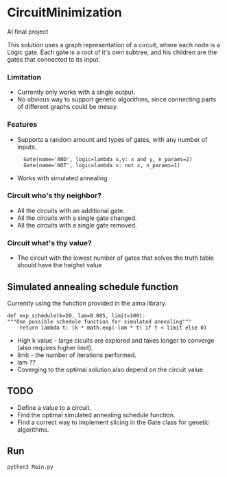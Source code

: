 # CircuitMinimization
AI final project

This solution uses a graph representation of a circuit, where each node is a Logic gate.
Each gate is a root of it's own subtree, and his children are the gates that connected to its input.

### Limitation
* Currently only works with a single output.
* No obvious way to support genetic algorithms, since connecting parts of different graphs could be messy.

### Features
* Supports a random amount and types of gates, with any number of inputs.

        Gate(name='AND', logic=lambda x,y: x and y, n_params=2)
        Gate(name='NOT', logic=lambda x: not x, n_params=1)
    
* Works with simulated annealing

### Circuit who's thy neighbor?
* All the circuits with an additional gate.
* All the circuits with a single gate changed.
* All the circuits with a single gate removed.

### Circuit what's thy value?
* The circuit with the lowest number of gates that solves the truth table should have the heighst value

## Simulated annealing schedule function
Currently using the function provided in the aima library.

    def exp_schedule(k=20, lam=0.005, limit=100):
    """One possible schedule function for simulated annealing"""
        return lambda t: (k * math.exp(-lam * t) if t < limit else 0)
* High k value - large cicuits are explored and takes longer to converge (also requires higher limit).
* limit - the number of iterations performed.
* lam ??
* Coverging to the optimal solution also depend on the circuit value.

## TODO
* Define a value to a circuit.
* Find the optimal simulated annealing schedule function.
* Find a correct way to implement slicing in the Gate class for genetic algorithms.


## Run
    python3 Main.py
